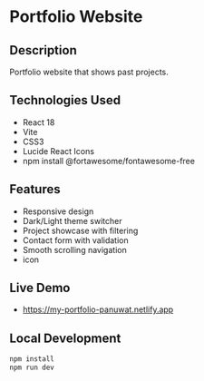 # Portfolio Website

## Description
Portfolio website that shows past projects.

## Technologies Used
- React 18
- Vite
- CSS3
- Lucide React Icons
- npm install @fortawesome/fontawesome-free

## Features
- Responsive design
- Dark/Light theme switcher
- Project showcase with filtering
- Contact form with validation
- Smooth scrolling navigation
- icon

## Live Demo
- https://my-portfolio-panuwat.netlify.app

## Local Development
```bash
npm install
npm run dev